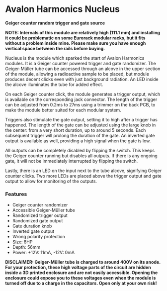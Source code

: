 # Avalon Harmonics Nucleus

**Geiger counter random trigger and gate source**

**NOTE: Internals of this module are relatively high (111.1 mm) and installing it could be problematic on some Eurorack modular racks, but it fits without a problem inside mine. Please make sure you have enough vertical space between the rails before buying.**

Nucleus is the module which sparked the start of Avalon Harmonics modules. It is a Geiger counter powered trigger and gate randomizer. The Geiger-Müller tube can be accessed through an alcove in the upper section of the module, allowing a radioactive sample to be placed, but module produces decent clicks even with just background radiation. An LED inside the alcove illuminates the tube for added effect.

On each Geiger counter click, the module generates a trigger output, which is available on the corresponding jack connector. The length of the trigger can be adjusted from 0.2ms to 27ms using a trimmer on the back PCB, to make the module better suited for each modular system.

Triggers also stimulate the gate output, setting it to high after a trigger has happened. The length of the gate can be adjusted using the large knob in the center: from a very short duration, up to around 5 seconds. Each subsequent trigger will prolong the duration of the gate. An inverted gate output is available as well, providing a high signal when the gate is low.

All outputs can be completely disabled by flipping the switch. This keeps the Geiger counter running but disables all outputs. If there is any ongoing gate, it will not be immediately interrupted by flipping the switch.

Lastly, there is an LED on the input next to the tube alcove, signifying Geiger counter clicks. Two more LEDs are placed above the trigger output and gate output to allow for monitoring of the outputs.

### Features

* Geiger counter randomizer
* Accessible Geiger-Müller tube
* Randomized trigger output
* Randomized gate output
* Gate duration knob
* Inverted gate output
* Wrong polarity protection
* Size: 8HP
* Depth: 56mm
* Power: +12V: 11mA, -12V: 0mA

**DISCLAIMER: Geiger-Müller tube is charged to around 400V on its anode. For your protection, these high voltage parts of the circuit are hidden inside a 3D printed enclosure and are not easily accessible. Opening the enclosure could expose you to these voltages even when the module is turned off due to a charge in the capacitors. Open only at your own risk!**